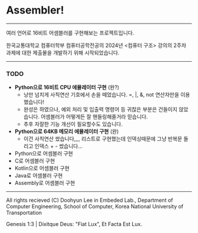 <h1>Assembler!</h1>

------------------------------

여러 언어로 16비트 어셈블러를 구현해보는 프로젝트입니다. 

한국교통대학교 컴퓨터학부 컴퓨터공학전공의 2024년 <컴퓨터 구조> 강의의 2주차 과제에 대한 제출물을 개발하기 위해 시작되었습니다. 

--------------------------------

<h3>TODO</h3>

 - __Python으로 16비트 CPU 에뮬레이터 구현__ (완?)
    - 낭만 넘치게 사칙연산 기호에서 손을 떼었습니다. =, |, &, not 연산자만을 이용했습니다!
    - 완성은 하였으나, 예외 처리 및 입출력 명령어 등 귀찮은 부분은 건들이지 않았습니다. 어셈블러가 어떻게든 잘 핸들링해줄거라 믿습니다. 
    - 추후 자잘한 기능 개선이 필요할수도 있습니다. 
 - __Python으로 64KB 메모리 에뮬레이터 구현__ (완)
    - 이건 사칙연산 썼습니다,,,, 리스트로 구현했는데 인덱싱때문에 그냥 반복문 돌리고 인덱스 + - 썼습니다... 
 - Python으로 어셈블러 구현
 - C로 어셈블러 구현
 - Kotlin으로 어셈블러 구현
 - Java로 어셈블러 구현
 - Assembly로 어셈블러 구현

----------------------------------

All rights recieved (C) Doohyun Lee in Embeded Lab., Department of Computer Engineering, School of Computer, Korea National University of Transportation

Genesis 1:3  |  Dixitque Deus: "Fiat Lux", Et Facta Est Lux.